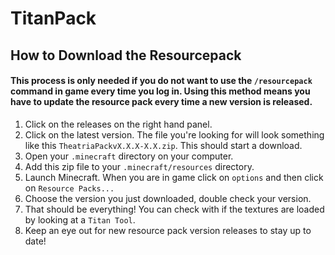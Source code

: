 # TitanPack

## How to Download the Resourcepack

#### This process is only needed if you do not want to use the `/resourcepack` command in game every time you log in. Using this method means you have to update the resource pack every time a new version is released.

1. Click on the releases on the right hand panel.  
2. Click on the latest version. The file you're looking for will look something like this `TheatriaPackvX.X.X-X.X.zip`. This should start a download.  
3. Open your `.minecraft` directory on your computer.  
4. Add this zip file to your `.minecraft/resources` directory.  
5. Launch Minecraft. When you are in game click on `options` and then click on `Resource Packs...`
6. Choose the version you just downloaded, double check your version.
7. That should be everything! You can check with if the textures are loaded by looking at a `Titan Tool`.  
8. Keep an eye out for new resource pack version releases to stay up to date!  